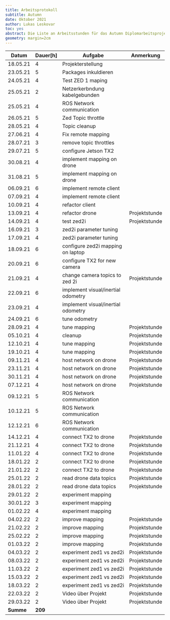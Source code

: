 ```yaml
---
title: Arbeitsprotokoll
subtitle: Autumn
date: Oktober 2021
author: Lukas Leskovar
toc: yes
abstract: Die Liste an Arbeitsstunden für das Autumn Diplomarbeitsprojekt von Lukas Leskovar.
geometry: margin=2cm
---
```



| **Datum** | **Dauer[h]** | **Aufgabe**                            | **Anmerkung**     |
| -------- | ----- | ---------------------------------- | ------------- |
| 18.05.21 | 4     | Projekterstellung                  |               |
| 23.05.21 | 5     | Packages inkuldieren               |               |
| 24.05.21 | 4     | Test ZED 1 maping                  |               |
| 25.05.21 | 2     | Netzerkerbndung kabelgebunden      |               |
| 25.05.21 | 4     | ROS Network communication          |               |
| 26.05.21 | 5     | Zed Topic throttle                 |               |
| 28.05.21 | 4     | Topic cleanup                      |               |
| 27.06.21 | 4     | Fix remote mapping                 |               |
| 28.07.21 | 3     | remove topic throttles             |               |
| 29.07.21 | 5     | configure Jetson TX2               |               |
| 30.08.21 | 4     | implement mapping on drone         |               |
| 31.08.21 | 5     | implement mapping on drone         |               |
| 06.09.21 | 6     | implement remote client            |               |
| 07.09.21 | 4     | implement remote client            |               |
| 10.09.21 | 4     | refactor client                    |               |
| 13.09.21 | 4     | refactor drone                     | Projektstunde |
| 14.09.21 | 4     | test zed2i                         | Projektstunde |
| 16.09.21 | 3     | zed2i parameter tuning             |               |
| 17.09.21 | 4     | zed2i parameter tuning             |               |
| 18.09.21 | 6     | configure zed2i mapping on laptop  |               |
| 20.09.21 | 6     | configure TX2 for new camera       |               |
| 21.09.21 | 4     | change camera topics to zed 2i     | Projektstunde |
| 22.09.21 | 6     | implement visual/inertial odometry |               |
| 23.09.21 | 4     | implement visual/inertial odometry |               |
| 24.09.21 | 6     | tune odometry                      |               |
| 28.09.21 | 4     | tune mapping                       | Projektstunde |
| 05.10.21 | 4     | cleanup                            | Projektstunde |
| 12.10.21 | 4     | tune mapping                       | Projektstunde |
| 19.10.21 | 4     | tune mapping                       | Projektstunde |
| 09.11.21 | 4     | host network on drone              | Projektstunde |
| 23.11.21 | 4     | host network on drone              | Projektstunde |
| 30.11.21 | 4     | host network on drone              | Projektstunde |
| 07.12.21 | 4     | host network on drone              | Projektstunde |
| 09.12.21 | 5     | ROS Network communication          |               |
| 10.12.21 | 5     | ROS Network communication          |               |
| 12.12.21 | 6     | ROS Network communication          |               |
| 14.12.21 | 4     | connect TX2 to drone               | Projektstunde |
| 21.12.21 | 4     | connect TX2 to drone               | Projektstunde |
| 11.01.22 | 4     | connect TX2 to drone               | Projektstunde |
| 18.01.22 | 2     | connect TX2 to drone               | Projektstunde |
| 21.01.22 | 2     | connect TX2 to drone               | Projektstunde |
| 25.01.22 | 2     | read drone data topics             | Projektstunde |
| 28.01.22 | 2     | read drone data topics             | Projektstunde |
| 29.01.22 | 2     | experiment mapping                 |               |
| 30.01.22 | 3     | experiment mapping                 |               |
| 01.02.22 | 4     | experiment mapping                 |               |
| 04.02.22 | 2     | improve mapping                    | Projektstunde |
| 21.02.22 | 2     | improve mapping                    | Projektstunde |
| 25.02.22 | 2     | improve mapping                    | Projektstunde |
| 01.03.22 | 2     | improve mapping                    | Projektstunde |
| 04.03.22 | 2     | experiment zed1 vs zed2i           | Projektstunde |
| 08.03.22 | 2     | experiment zed1 vs zed2i           | Projektstunde |
| 11.03.22 | 2     | experiment zed1 vs zed2i           | Projektstunde |
| 15.03.22 | 2     | experiment zed1 vs zed2i           | Projektstunde |
| 18.03.22 | 2     | experiment zed1 vs zed2i           | Projektstunde |
| 22.03.22 | 2     | Video über Projekt                 | Projektstunde |
| 29.03.22 | 2     | Video über Projekt                 | Projektstunde |
| **Summe**    | **209**   |                                    |               |
